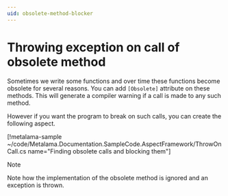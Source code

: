 ```yaml
---
uid: obsolete-method-blocker
---
```


# Throwing exception on call of obsolete method

Sometimes we write some functions and over time these functions become obsolete for several reasons. You can add `[Obsolete]` attribute on these methods. This will generate a compiler warning if a call is made to any such method.

However if you want the program to break on such calls, you can create the following aspect.



[!metalama-sample ~/code/Metalama.Documentation.SampleCode.AspectFramework/ThrowOnCall.cs name="Finding obsolete calls and blocking them"]

> [!NOTE]
> Note how the implementation of the obsolete method is ignored and an exception is thrown.

